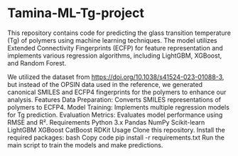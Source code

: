 # Tamina-ML-Tg-project


This repository contains code for predicting the glass transition temperature (Tg) of polymers using machine learning techniques. The model utilizes Extended Connectivity Fingerprints (ECFP) for feature representation and implements various regression algorithms, including LightGBM, XGBoost, and Random Forest.

We utilized the dataset from https://doi.org/10.1038/s41524-023-01088-3, but instead of the OPSIN data used in the reference, we generated canonical SMILES and ECFP4 fingerprints for the polymers to enhance our analysis.
Features
Data Preparation: Converts SMILES representations of polymers to ECFP4.
Model Training: Implements multiple regression models for Tg prediction.
Evaluation Metrics: Evaluates model performance using RMSE and R².
Requirements
Python 3.x
Pandas
NumPy
Scikit-learn
LightGBM
XGBoost
CatBoost
RDKit
Usage
Clone this repository.
Install the required packages:
bash
Copy code
pip install -r requirements.txt
Run the main script to train the models and make predictions.
